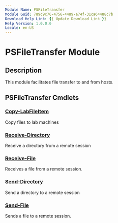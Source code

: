 ```yaml
---
Module Name: PSFileTransfer
Module Guid: 789c9c76-4756-4489-a74f-31ca64488c7b
Download Help Link: {{ Update Download Link }}
Help Version: 1.0.0.0
Locale: en-US
---
```


# PSFileTransfer Module
## Description
This module facilitates file transfer to and from hosts.

## PSFileTransfer Cmdlets
### [Copy-LabFileItem](Copy-LabFileItem.md)
Copy files to lab machines

### [Receive-Directory](Receive-Directory.md)
Receive a directory from a remote session

### [Receive-File](Receive-File.md)
Receives a file from a remote session.

### [Send-Directory](Send-Directory.md)
Send a directory to a remote session

### [Send-File](Send-File.md)
Sends a file to a remote session.


